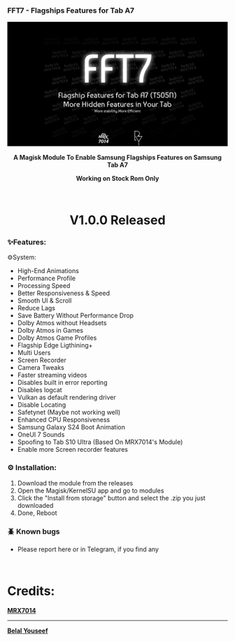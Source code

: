 ### FFT7 - Flagships Features for Tab A7

<div align="center"><img src="FFT7-Banner.png">
  
**A Magisk Module To Enable Samsung Flagships Features on Samsung Tab A7**

**Working on Stock Rom Only**

<br />

# V1.0.0 Released

</div>

### ✨️Features:

⚙️System:
- High-End Animations
- Performance Profile
- Processing Speed
- Better Responsiveness & Speed
- Smooth UI & Scroll
- Reduce Lags
- Save Battery Without Performance Drop
- Dolby Atmos without Headsets
- Dolby Atmos in Games
- Dolby Atmos Game Profiles
- Flagship Edge Ligthining+
- Multi Users
- Screen Recorder
- Camera Tweaks
- Faster streaming videos
- Disables built in error reporting
- Disables logcat
- Vulkan as default rendering driver
- Disable Locating
- Safetynet (Maybe not working well)
- Enhanced CPU Responsiveness
- Samsung Galaxy S24 Boot Animation
- OneUI 7 Sounds
- Spoofing to Tab S10 Ultra (Based On MRX7014's Module)
- Enable more Screen recorder features

### ⚙️ Installation:
1. Download the module from the releases
2. Open the Magisk/KernelSU app and go to modules
3. Click the "Install from storage" button and select the .zip you just downloaded
4. Done, Reboot

### 🪲 Known bugs
- Please report here or in Telegram, if you find any


<br>

# Credits:

<a href="https://t.me/mrx7014">**MRX7014**</a>
___
<a href="https://t.me/bydv10">**Belal Youseef**</a>
